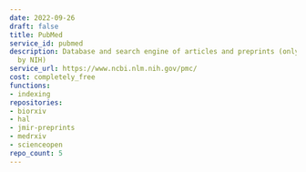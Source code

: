 ```yaml
---
date: 2022-09-26
draft: false
title: PubMed
service_id: pubmed
description: Database and search engine of articles and preprints (only those funded
  by NIH)
service_url: https://www.ncbi.nlm.nih.gov/pmc/
cost: completely_free
functions:
- indexing
repositories:
- biorxiv
- hal
- jmir-preprints
- medrxiv
- scienceopen
repo_count: 5
---
```



